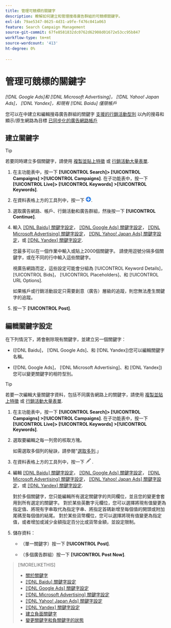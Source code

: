 ```yaml
---
title: 管理可競標的關鍵字
description: 瞭解如何建立和管理搜尋廣告群組的可競標關鍵字。
exl-id: 79ae5347-8625-4d31-a9fe-f476c041a063
feature: Search Campaign Management
source-git-commit: 67fe8581832dc0762d62908d01672e53cc95b847
workflow-type: tm+mt
source-wordcount: '413'
ht-degree: 0%

---
```


# 管理可競標的關鍵字

*[!DNL Google Ads]和 [!DNL Microsoft Advertising]， [!DNL Yahoo! Japan Ads]， [!DNL Yandex]，和現有 [!DNL Baidu] 僅限帳戶*

您可以在中建立和編輯搜尋廣告群組的關鍵字 [支援的行銷活動型別](/help/search-social-commerce/introduction/supported-inventory.md) 以內的搜尋和顯示/原生網路為目標 [已同步化的廣告網路帳戶](/help/search-social-commerce/campaign-management/accounts/ad-network-account-about.md)

## 建立關鍵字

>[!TIP]
>
>若要同時建立多個關鍵字，請使用 [複製並貼上特徵](/help/search-social-commerce/campaign-management/campaigns/copy-paste.md) 或 [行銷活動大量表單](/help/search-social-commerce/campaign-management/bulksheets/bulksheet-about.md).

1. 在主功能表中，按一下 **[!UICONTROL Search]> [!UICONTROL Campaigns] >[!UICONTROL Campaigns]**. 在子功能表中，按一下 **[!UICONTROL Live]> [!UICONTROL Keywords] >[!UICONTROL Keywords]**.

1. 在資料表格上方的工具列中，按一下 ![建立](/help/search-social-commerce/assets/add.png "建立").

1. 選取廣告網路、帳戶、行銷活動和廣告群組，然後按一下 **[!UICONTROL Continue]**.

1. 輸入 [[!DNL Baidu] 關鍵字設定](keyword-settings-baidu.md)， [[!DNL Google Ads] 關鍵字設定](keyword-settings-google.md)， [[!DNL Microsoft Advertising] 關鍵字設定](keyword-settings-microsoft.md)， [[!DNL Yahoo! Japan Ads] 關鍵字設定](keyword-settings-yahoo-japan.md)，或 [[!DNL Yandex] 關鍵字設定](keyword-settings-yandex.md).

   您最多可以在一個作業中輸入或貼上2000個關鍵字。 請使用逗號分隔多個關鍵字，或在不同的行中輸入這些關鍵字。

   視廣告網路而定，這些設定可能會分組為 [!UICONTROL Keyword Details]， [!UICONTROL Bids]， [!UICONTROL Placeholders]、和 [!UICONTROL URL Options].

   如果帳戶或行銷活動設定只需要創意（廣告）層級的追蹤，則您無法產生關鍵字的追蹤。

1. 按一下 **[!UICONTROL Post]**.

## 編輯關鍵字設定

在下列情況下，將會刪除現有關鍵字，並建立另一個關鍵字：

* ([!DNL Baidu]， [!DNL Google Ads]、和 [!DNL Yandex])您可以編輯關鍵字名稱。

* ([!DNL Google Ads]， [!DNL Microsoft Advertising]、和 [!DNL Yandex])您可以變更關鍵字的相符型別。

>[!TIP]
>
>若要一次編輯大量關鍵字資料，包括不同廣告網路上的關鍵字，請使用 [複製並貼上特徵](/help/search-social-commerce/campaign-management/campaigns/copy-paste.md) 或 [行銷活動大量表單](/help/search-social-commerce/campaign-management/bulksheets/bulksheet-about.md).

1. 在主功能表中，按一下 **[!UICONTROL Search]> [!UICONTROL Campaigns] >[!UICONTROL Campaigns]**. 在子功能表中，按一下 **[!UICONTROL Live]> [!UICONTROL Keywords] >[!UICONTROL Keywords]**.

1. 選取要編輯之每一列旁的核取方塊。

   如需選取多個列的秘訣，請參閱&quot;[選取多列](/help/search-social-commerce/common-tasks/navigation-editing-selection/multiple-rows-select.md).」

1. 在資料表格上方的工具列中，按一下 ![編輯](/help/search-social-commerce/assets/edit.png "編輯") .

1. 編輯 [[!DNL Baidu] 關鍵字設定](keyword-settings-baidu.md)， [[!DNL Google Ads] 關鍵字設定](keyword-settings-google.md)， [[!DNL Microsoft Advertising] 關鍵字設定](keyword-settings-microsoft.md)， [[!DNL Yahoo! Japan Ads] 關鍵字設定](keyword-settings-yahoo-japan.md)，或 [[!DNL Yandex] 關鍵字設定](keyword-settings-yandex.md).

   對於多個關鍵字，您只能編輯所有選定關鍵字的共同欄位，並且您的變更會套用到所有選定的關鍵字。 對於某些英數字元欄位，您可以選擇將現有值變更為指定值、將現有字串取代為指定字串、將指定首碼新增至每個值的開頭或附加尾碼至每個值的結尾。 對於某些貨幣欄位，您可以選擇將現有值變更為指定值，或者增加或減少金額指定百分比或貨幣金額，並設定限制。

1. 儲存資料：

   * （單一關鍵字）按一下 **[!UICONTROL Post]**.

   * （多個廣告群組）按一下 **[!UICONTROL Post Now]**.

>[!MORELIKETHIS]
>
>* [關於關鍵字](keyword-about.md)
>* [[!DNL Baidu] 關鍵字設定](keyword-settings-baidu.md)
>* [[!DNL Google Ads] 關鍵字設定](keyword-settings-google.md)
>* [[!DNL Microsoft Advertising] 關鍵字設定](keyword-settings-microsoft.md)
>* [[!DNL Yahoo! Japan Ads] 關鍵字設定](keyword-settings-yahoo-japan.md)
>* [[!DNL Yandex] 關鍵字設定](keyword-settings-yandex.md)
>* [建立負面關鍵字](/help/search-social-commerce/campaign-management/campaigns/keyword-negative-create.md)
>* [變更關鍵字和負關鍵字的狀態](keyword-status-edit.md)
